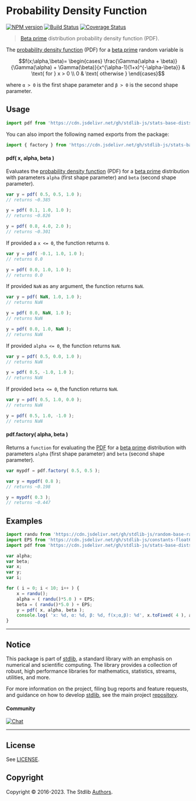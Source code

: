 <!--

@license Apache-2.0

Copyright (c) 2018 The Stdlib Authors.

Licensed under the Apache License, Version 2.0 (the "License");
you may not use this file except in compliance with the License.
You may obtain a copy of the License at

   http://www.apache.org/licenses/LICENSE-2.0

Unless required by applicable law or agreed to in writing, software
distributed under the License is distributed on an "AS IS" BASIS,
WITHOUT WARRANTIES OR CONDITIONS OF ANY KIND, either express or implied.
See the License for the specific language governing permissions and
limitations under the License.

-->

# Probability Density Function

[![NPM version][npm-image]][npm-url] [![Build Status][test-image]][test-url] [![Coverage Status][coverage-image]][coverage-url] <!-- [![dependencies][dependencies-image]][dependencies-url] -->

> [Beta prime][betaprime-distribution] distribution probability density function (PDF).

<section class="intro">

The [probability density function][pdf] (PDF) for a [beta prime][betaprime-distribution] random variable is

<!-- <equation class="equation" label="eq:betaprime_pdf" align="center" raw="f(x;\alpha,\beta)= \begin{cases} \frac{\Gamma(\alpha + \beta)}{\Gamma(\alpha) + \Gamma(\beta)}{x^{\alpha-1}(1+x)^{-\alpha-\beta}} & \text{ for } x > 0 \\ 0 & \text{ otherwise } \end{cases}" alt="Probability density function (PDF) for a beta prime distribution."> -->

```math
f(x;\alpha,\beta)= \begin{cases} \frac{\Gamma(\alpha + \beta)}{\Gamma(\alpha) + \Gamma(\beta)}{x^{\alpha-1}(1+x)^{-\alpha-\beta}} & \text{ for } x > 0 \\ 0 & \text{ otherwise } \end{cases}
```

<!-- <div class="equation" align="center" data-raw-text="f(x;\alpha,\beta)= \begin{cases} \frac{\Gamma(\alpha + \beta)}{\Gamma(\alpha) + \Gamma(\beta)}{x^{\alpha-1}(1+x)^{-\alpha-\beta}} &amp; \text{ for } x &gt; 0 \\ 0 &amp; \text{ otherwise } \end{cases}" data-equation="eq:betaprime_pdf">
    <img src="https://cdn.jsdelivr.net/gh/stdlib-js/stdlib@51534079fef45e990850102147e8945fb023d1d0/lib/node_modules/@stdlib/stats/base/dists/betaprime/pdf/docs/img/equation_betaprime_pdf.svg" alt="Probability density function (PDF) for a beta prime distribution.">
    <br>
</div> -->

<!-- </equation> -->

where `α > 0` is the first shape parameter and `β > 0` is the second shape parameter.

</section>

<!-- /.intro -->



<section class="usage">

## Usage

```javascript
import pdf from 'https://cdn.jsdelivr.net/gh/stdlib-js/stats-base-dists-betaprime-pdf@deno/mod.js';
```

You can also import the following named exports from the package:

```javascript
import { factory } from 'https://cdn.jsdelivr.net/gh/stdlib-js/stats-base-dists-betaprime-pdf@deno/mod.js';
```

#### pdf( x, alpha, beta )

Evaluates the [probability density function][pdf] (PDF) for a [beta prime][betaprime-distribution]  distribution with parameters `alpha` (first shape parameter) and `beta` (second shape parameter).

```javascript
var y = pdf( 0.5, 0.5, 1.0 );
// returns ~0.385

y = pdf( 0.1, 1.0, 1.0 );
// returns ~0.826

y = pdf( 0.8, 4.0, 2.0 );
// returns ~0.301
```

If provided a `x <= 0`, the function returns `0`.

```javascript
var y = pdf( -0.1, 1.0, 1.0 );
// returns 0.0

y = pdf( 0.0, 1.0, 1.0 );
// returns 0.0
```

If provided `NaN` as any argument, the function returns `NaN`.

```javascript
var y = pdf( NaN, 1.0, 1.0 );
// returns NaN

y = pdf( 0.0, NaN, 1.0 );
// returns NaN

y = pdf( 0.0, 1.0, NaN );
// returns NaN
```

If provided `alpha <= 0`, the function returns `NaN`.

```javascript
var y = pdf( 0.5, 0.0, 1.0 );
// returns NaN

y = pdf( 0.5, -1.0, 1.0 );
// returns NaN
```

If provided `beta <= 0`, the function returns `NaN`.

```javascript
var y = pdf( 0.5, 1.0, 0.0 );
// returns NaN

y = pdf( 0.5, 1.0, -1.0 );
// returns NaN
```

#### pdf.factory( alpha, beta )

Returns a `function` for evaluating the [PDF][pdf] for a [beta prime][betaprime-distribution] distribution with parameters `alpha` (first shape parameter) and `beta` (second shape parameter).

```javascript
var mypdf = pdf.factory( 0.5, 0.5 );

var y = mypdf( 0.8 );
// returns ~0.198

y = mypdf( 0.3 );
// returns ~0.447
```

</section>

<!-- /.usage -->

<section class="examples">

## Examples

<!-- eslint no-undef: "error" -->

```javascript
import randu from 'https://cdn.jsdelivr.net/gh/stdlib-js/random-base-randu@deno/mod.js';
import EPS from 'https://cdn.jsdelivr.net/gh/stdlib-js/constants-float64-eps@deno/mod.js';
import pdf from 'https://cdn.jsdelivr.net/gh/stdlib-js/stats-base-dists-betaprime-pdf@deno/mod.js';

var alpha;
var beta;
var x;
var y;
var i;

for ( i = 0; i < 10; i++ ) {
    x = randu();
    alpha = ( randu()*5.0 ) + EPS;
    beta = ( randu()*5.0 ) + EPS;
    y = pdf( x, alpha, beta );
    console.log( 'x: %d, α: %d, β: %d, f(x;α,β): %d', x.toFixed( 4 ), alpha.toFixed( 4 ), beta.toFixed( 4 ), y.toFixed( 4 ) );
}
```

</section>

<!-- /.examples -->

<!-- Section for related `stdlib` packages. Do not manually edit this section, as it is automatically populated. -->

<section class="related">

</section>

<!-- /.related -->

<!-- Section for all links. Make sure to keep an empty line after the `section` element and another before the `/section` close. -->


<section class="main-repo" >

* * *

## Notice

This package is part of [stdlib][stdlib], a standard library with an emphasis on numerical and scientific computing. The library provides a collection of robust, high performance libraries for mathematics, statistics, streams, utilities, and more.

For more information on the project, filing bug reports and feature requests, and guidance on how to develop [stdlib][stdlib], see the main project [repository][stdlib].

#### Community

[![Chat][chat-image]][chat-url]

---

## License

See [LICENSE][stdlib-license].


## Copyright

Copyright &copy; 2016-2023. The Stdlib [Authors][stdlib-authors].

</section>

<!-- /.stdlib -->

<!-- Section for all links. Make sure to keep an empty line after the `section` element and another before the `/section` close. -->

<section class="links">

[npm-image]: http://img.shields.io/npm/v/@stdlib/stats-base-dists-betaprime-pdf.svg
[npm-url]: https://npmjs.org/package/@stdlib/stats-base-dists-betaprime-pdf

[test-image]: https://github.com/stdlib-js/stats-base-dists-betaprime-pdf/actions/workflows/test.yml/badge.svg?branch=main
[test-url]: https://github.com/stdlib-js/stats-base-dists-betaprime-pdf/actions/workflows/test.yml?query=branch:main

[coverage-image]: https://img.shields.io/codecov/c/github/stdlib-js/stats-base-dists-betaprime-pdf/main.svg
[coverage-url]: https://codecov.io/github/stdlib-js/stats-base-dists-betaprime-pdf?branch=main

<!--

[dependencies-image]: https://img.shields.io/david/stdlib-js/stats-base-dists-betaprime-pdf.svg
[dependencies-url]: https://david-dm.org/stdlib-js/stats-base-dists-betaprime-pdf/main

-->

[chat-image]: https://img.shields.io/gitter/room/stdlib-js/stdlib.svg
[chat-url]: https://app.gitter.im/#/room/#stdlib-js_stdlib:gitter.im

[stdlib]: https://github.com/stdlib-js/stdlib

[stdlib-authors]: https://github.com/stdlib-js/stdlib/graphs/contributors

[umd]: https://github.com/umdjs/umd
[es-module]: https://developer.mozilla.org/en-US/docs/Web/JavaScript/Guide/Modules

[deno-url]: https://github.com/stdlib-js/stats-base-dists-betaprime-pdf/tree/deno
[umd-url]: https://github.com/stdlib-js/stats-base-dists-betaprime-pdf/tree/umd
[esm-url]: https://github.com/stdlib-js/stats-base-dists-betaprime-pdf/tree/esm
[branches-url]: https://github.com/stdlib-js/stats-base-dists-betaprime-pdf/blob/main/branches.md

[stdlib-license]: https://raw.githubusercontent.com/stdlib-js/stats-base-dists-betaprime-pdf/main/LICENSE

[betaprime-distribution]: https://en.wikipedia.org/wiki/Beta_prime_distribution

[pdf]: https://en.wikipedia.org/wiki/Probability_density_function

</section>

<!-- /.links -->
